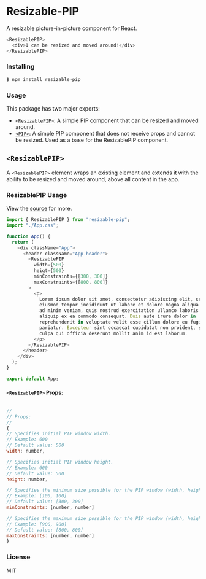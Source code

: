 # Resizable-PIP

A resizable picture-in-picture component for React.

```js
<ResizablePIP>
  <div>I can be resized and moved around!</div>
</ResizablePIP>
```

### Installing

```bash
$ npm install resizable-pip
```

### Usage

This package has two major exports:

- [`<ResizablePIP>`](/src/lib/components/ResizablePIP.jsx): A simple PIP component that can be resized and moved around.
- [`<PIP>`](/src/lib/components/PIP.jsx): A simple PIP component that does not receive props and cannot be resized. Used as a base for the ResizablePIP component.

## `<ResizablePIP>`

A `<ResizablePIP>` element wraps an existing element and extends it with the ability to be resized and moved around, above all content in the app.

### ResizablePIP Usage

View the [source](/src/lib/components/ResizablePIP.jsx) for more.

```js
import { ResizablePIP } from "resizable-pip";
import "./App.css";

function App() {
  return (
    <div className="App">
      <header className="App-header">
        <ResizablePIP
          width={500}
          heigt={500}
          minConstraints={[300, 300]}
          maxConstraints={[800, 800]}
        >
          <p>
            Lorem ipsum dolor sit amet, consectetur adipiscing elit, sed do
            eiusmod tempor incididunt ut labore et dolore magna aliqua. Ut enim
            ad minim veniam, quis nostrud exercitation ullamco laboris nisi ut
            aliquip ex ea commodo consequat. Duis aute irure dolor in
            reprehenderit in voluptate velit esse cillum dolore eu fugiat nulla
            pariatur. Excepteur sint occaecat cupidatat non proident, sunt in
            culpa qui officia deserunt mollit anim id est laborum.
          </p>
        </ResizablePIP>
      </header>
    </div>
  );
}

export default App;
```

#### `<ResizablePIP>` Props:

```js

//
// Props:
//
{
// Specifies initial PIP window width.
// Example: 600
// Default value: 500
width: number,

// Specifies initial PIP window height.
// Example: 600
// Default value: 500
height: number,

// Specifies the minimum size possible for the PIP window (width, height).
// Example: [100, 100]
// Default value: [300, 300]
minConstraints: [number, number]

// Specifies the maximum size possible for the PIP window (width, height).
// Example: [900, 900]
// Default value: [800, 800]
maxConstraints: [number, number]
}
```

### License

MIT
